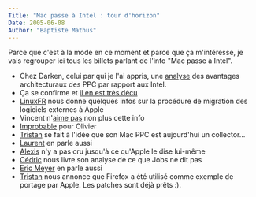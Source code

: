 ```yaml
---
Title: "Mac passe à Intel : tour d'horizon"
Date: 2005-06-08
Author: "Baptiste Mathus"
---
```




Parce que c'est à la mode en ce moment et parce que ça m'intéresse, je
vais regrouper ici tous les billets parlant de l'info "Mac passe à
Intel".

-   Chez Darken, celui par qui je l'ai appris, une
    [analyse](http://www.psydk.org/ar_2005-06#n151) des avantages
    architecturaux des PPC par rapport aux Intel.
-   Ça se confirme et [il en est très
    décu](http://www.psydk.org/ar_2005-06#n152)
-   [LinuxFR](http://linuxfr.org/2005/06/07/19075.html) nous donne
    quelques infos sur la procédure de migration des logiciels externes
    à Apple
-   Vincent n'[aime
    pas](http://genezys.net/blog/2005/06/07/98-imac-intel-mac) non plus
    cette info
-   [Improbable](http://www.risacher.com/blog/index.php?2005/06/06/265-improbabilite)
    pour Olivier
-   [Tristan](http://standblog.org/blog/2005/06/06/93114192-tres-tres-en-vrac)
    se fait à l'idée que son Mac PPC est aujourd'hui un collector...
-   [Laurent](http://embruns.net/logbook/2005/06/07.html#002520) en
    parle aussi
-   [Alexis](http://alexkartmann.free.fr/blog/index.php?2005/06/07/176-mactel)
    n'y a pas cru jusqu'à ce qu'Apple le dise lui-même
-   [Cédric](http://beust.com/weblog/archives/000290.html "Cédric Beust")
    nous livre son analyse de ce que Jobs ne dit pas
-   [Eric Meyer](http://www.mezzoblue.com/dailies/2005/06/07/index.php)
    en parle aussi
-   [Tristan](http://standblog.org/blog/2005/06/09/93114198-apple-et-intel-du-nouveau)
    nous annonce que Firefox a été utilisé comme exemple de portage par
    Apple. Les patches sont déjà prêts :).

